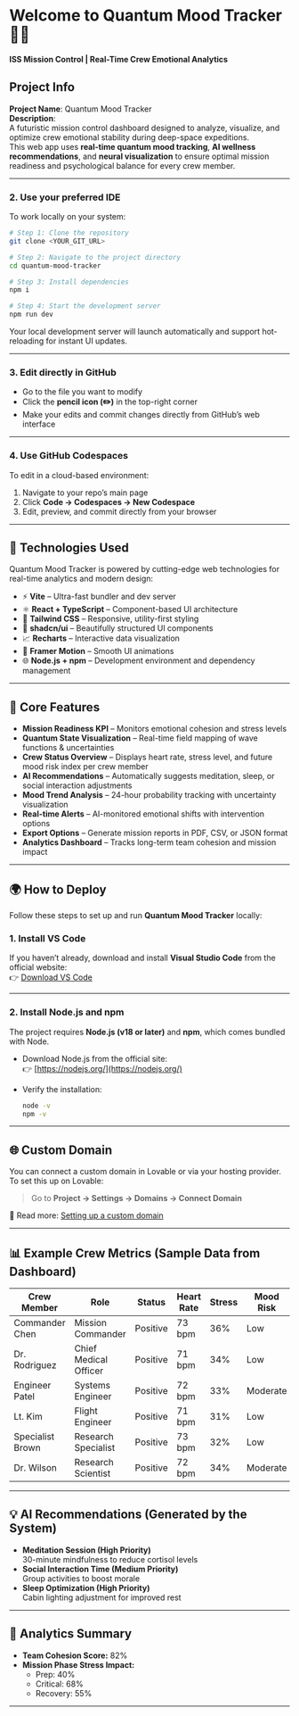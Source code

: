 # Welcome to Quantum Mood Tracker 🧠🚀  
**ISS Mission Control | Real-Time Crew Emotional Analytics**

## Project Info

**Project Name**: Quantum Mood Tracker  
**Description**:  
A futuristic mission control dashboard designed to analyze, visualize, and optimize crew emotional stability during deep-space expeditions.  
This web app uses **real-time quantum mood tracking**, **AI wellness recommendations**, and **neural visualization** to ensure optimal mission readiness and psychological balance for every crew member.


---


### **2. Use your preferred IDE**

To work locally on your system:

```bash
# Step 1: Clone the repository
git clone <YOUR_GIT_URL>

# Step 2: Navigate to the project directory
cd quantum-mood-tracker

# Step 3: Install dependencies
npm i

# Step 4: Start the development server
npm run dev
```

Your local development server will launch automatically and support hot-reloading for instant UI updates.

---

### **3. Edit directly in GitHub**

- Go to the file you want to modify  
- Click the **pencil icon (✏️)** in the top-right corner  
- Make your edits and commit changes directly from GitHub’s web interface  

---

### **4. Use GitHub Codespaces**

To edit in a cloud-based environment:

1. Navigate to your repo’s main page  
2. Click **Code → Codespaces → New Codespace**  
3. Edit, preview, and commit directly from your browser  

---

## 🔧 Technologies Used

Quantum Mood Tracker is powered by cutting-edge web technologies for real-time analytics and modern design:

- ⚡ **Vite** – Ultra-fast bundler and dev server  
- ⚛️ **React + TypeScript** – Component-based UI architecture  
- 🎨 **Tailwind CSS** – Responsive, utility-first styling  
- 🧩 **shadcn/ui** – Beautifully structured UI components  
- 📈 **Recharts** – Interactive data visualization  
- 🧠 **Framer Motion** – Smooth UI animations  
- 🌐 **Node.js + npm** – Development environment and dependency management  

---

## 🧮 Core Features

- **Mission Readiness KPI** – Monitors emotional cohesion and stress levels  
- **Quantum State Visualization** – Real-time field mapping of wave functions & uncertainties  
- **Crew Status Overview** – Displays heart rate, stress level, and future mood risk index per crew member  
- **AI Recommendations** – Automatically suggests meditation, sleep, or social interaction adjustments  
- **Mood Trend Analysis** – 24-hour probability tracking with uncertainty visualization  
- **Real-time Alerts** – AI-monitored emotional shifts with intervention options  
- **Export Options** – Generate mission reports in PDF, CSV, or JSON format  
- **Analytics Dashboard** – Tracks long-term team cohesion and mission impact  

---

## 🌍 How to Deploy

Follow these steps to set up and run **Quantum Mood Tracker** locally:

### **1. Install VS Code**
If you haven’t already, download and install **Visual Studio Code** from the official website:  
👉 [Download VS Code](https://code.visualstudio.com/)

---

### **2. Install Node.js and npm**
The project requires **Node.js (v18 or later)** and **npm**, which comes bundled with Node.

- Download Node.js from the official site:  
  👉 [https://nodejs.org/](https://nodejs.org/)

- Verify the installation:
  ```bash
  node -v
  npm -v


---

## 🌐 Custom Domain

You can connect a custom domain in Lovable or via your hosting provider.  
To set this up on Lovable:

> Go to **Project → Settings → Domains → Connect Domain**  

📘 Read more: [Setting up a custom domain](https://docs.lovable.dev/features/custom-domain#custom-domain)

---

## 📊 Example Crew Metrics (Sample Data from Dashboard)

| Crew Member       | Role                  | Status   | Heart Rate | Stress | Mood Risk | Quantum State |
|-------------------|----------------------|----------|-------------|---------|------------|----------------|
| Commander Chen    | Mission Commander    | Positive | 73 bpm      | 36%     | Low        | 41.3%          |
| Dr. Rodriguez     | Chief Medical Officer| Positive | 71 bpm      | 34%     | Low        | 41.1%          |
| Engineer Patel    | Systems Engineer     | Positive | 72 bpm      | 33%     | Moderate   | 41.2%          |
| Lt. Kim           | Flight Engineer      | Positive | 71 bpm      | 31%     | Low        | 41.3%          |
| Specialist Brown  | Research Specialist  | Positive | 73 bpm      | 32%     | Low        | 41.3%          |
| Dr. Wilson        | Research Scientist   | Positive | 72 bpm      | 34%     | Moderate   | 41.2%          |

---

## 💡 AI Recommendations (Generated by the System)

- **Meditation Session (High Priority)**  
  30-minute mindfulness to reduce cortisol levels  
- **Social Interaction Time (Medium Priority)**  
  Group activities to boost morale  
- **Sleep Optimization (High Priority)**  
  Cabin lighting adjustment for improved rest  

---

## 🧭 Analytics Summary

- **Team Cohesion Score:** 82%  
- **Mission Phase Stress Impact:**  
  - Prep: 40%  
  - Critical: 68%  
  - Recovery: 55%  

---
